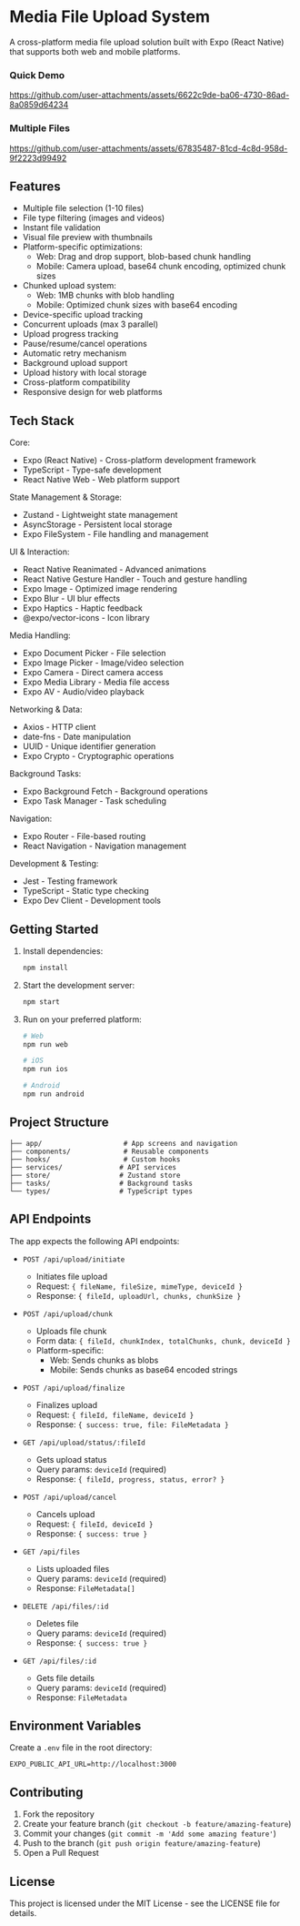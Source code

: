 # Media File Upload System

A cross-platform media file upload solution built with Expo (React Native) that supports both web and mobile platforms.


### Quick Demo
https://github.com/user-attachments/assets/6622c9de-ba06-4730-86ad-8a0859d64234

### Multiple Files
https://github.com/user-attachments/assets/67835487-81cd-4c8d-958d-9f2223d99492



## Features

-   Multiple file selection (1-10 files)
-   File type filtering (images and videos)
-   Instant file validation
-   Visual file preview with thumbnails
-   Platform-specific optimizations:
    -   Web: Drag and drop support, blob-based chunk handling
    -   Mobile: Camera upload, base64 chunk encoding, optimized chunk sizes
-   Chunked upload system:
    -   Web: 1MB chunks with blob handling
    -   Mobile: Optimized chunk sizes with base64 encoding
-   Device-specific upload tracking
-   Concurrent uploads (max 3 parallel)
-   Upload progress tracking
-   Pause/resume/cancel operations
-   Automatic retry mechanism
-   Background upload support
-   Upload history with local storage
-   Cross-platform compatibility
-   Responsive design for web platforms

## Tech Stack

Core:

-   Expo (React Native) - Cross-platform development framework
-   TypeScript - Type-safe development
-   React Native Web - Web platform support

State Management & Storage:

-   Zustand - Lightweight state management
-   AsyncStorage - Persistent local storage
-   Expo FileSystem - File handling and management

UI & Interaction:

-   React Native Reanimated - Advanced animations
-   React Native Gesture Handler - Touch and gesture handling
-   Expo Image - Optimized image rendering
-   Expo Blur - UI blur effects
-   Expo Haptics - Haptic feedback
-   @expo/vector-icons - Icon library

Media Handling:

-   Expo Document Picker - File selection
-   Expo Image Picker - Image/video selection
-   Expo Camera - Direct camera access
-   Expo Media Library - Media file access
-   Expo AV - Audio/video playback

Networking & Data:

-   Axios - HTTP client
-   date-fns - Date manipulation
-   UUID - Unique identifier generation
-   Expo Crypto - Cryptographic operations

Background Tasks:

-   Expo Background Fetch - Background operations
-   Expo Task Manager - Task scheduling

Navigation:

-   Expo Router - File-based routing
-   React Navigation - Navigation management

Development & Testing:

-   Jest - Testing framework
-   TypeScript - Static type checking
-   Expo Dev Client - Development tools

## Getting Started

1. Install dependencies:

    ```bash
    npm install
    ```

2. Start the development server:

    ```bash
    npm start
    ```

3. Run on your preferred platform:

    ```bash
    # Web
    npm run web

    # iOS
    npm run ios

    # Android
    npm run android
    ```

## Project Structure

```
├── app/                    # App screens and navigation
├── components/             # Reusable components
├── hooks/                  # Custom hooks
├── services/              # API services
├── store/                 # Zustand store
├── tasks/                 # Background tasks
└── types/                 # TypeScript types
```

## API Endpoints

The app expects the following API endpoints:

-   `POST /api/upload/initiate`

    -   Initiates file upload
    -   Request: `{ fileName, fileSize, mimeType, deviceId }`
    -   Response: `{ fileId, uploadUrl, chunks, chunkSize }`

-   `POST /api/upload/chunk`

    -   Uploads file chunk
    -   Form data: `{ fileId, chunkIndex, totalChunks, chunk, deviceId }`
    -   Platform-specific:
        -   Web: Sends chunks as blobs
        -   Mobile: Sends chunks as base64 encoded strings

-   `POST /api/upload/finalize`

    -   Finalizes upload
    -   Request: `{ fileId, fileName, deviceId }`
    -   Response: `{ success: true, file: FileMetadata }`

-   `GET /api/upload/status/:fileId`

    -   Gets upload status
    -   Query params: `deviceId` (required)
    -   Response: `{ fileId, progress, status, error? }`

-   `POST /api/upload/cancel`

    -   Cancels upload
    -   Request: `{ fileId, deviceId }`
    -   Response: `{ success: true }`

-   `GET /api/files`

    -   Lists uploaded files
    -   Query params: `deviceId` (required)
    -   Response: `FileMetadata[]`

-   `DELETE /api/files/:id`

    -   Deletes file
    -   Query params: `deviceId` (required)
    -   Response: `{ success: true }`

-   `GET /api/files/:id`
    -   Gets file details
    -   Query params: `deviceId` (required)
    -   Response: `FileMetadata`

## Environment Variables

Create a `.env` file in the root directory:

```
EXPO_PUBLIC_API_URL=http://localhost:3000
```

## Contributing

1. Fork the repository
2. Create your feature branch (`git checkout -b feature/amazing-feature`)
3. Commit your changes (`git commit -m 'Add some amazing feature'`)
4. Push to the branch (`git push origin feature/amazing-feature`)
5. Open a Pull Request

## License

This project is licensed under the MIT License - see the LICENSE file for details.
